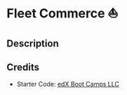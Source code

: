 # Fleet Commerce ⛵

## Description

## Credits

- Starter Code: [edX Boot Camps LLC](https://github.com/coding-boot-camp/fantastic-umbrella)